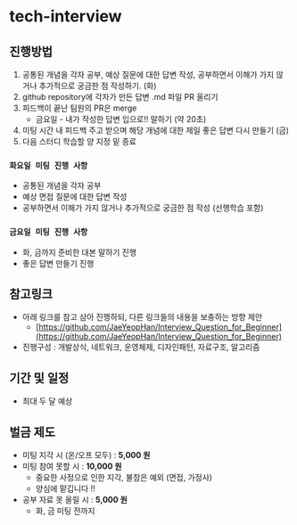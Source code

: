 # tech-interview

## 진행방법
1. 공통된 개념을 각자 공부, 예상 질문에 대한 답변 작성, 공부하면서 이해가 가지 않거나 추가적으로 궁금한 점 작성하기. (화)
2. github repository에 각자가 만든 답변 .md 파일 PR 올리기
3. 피드백이 끝난 팀원의 PR은 merge
    - 금요일 - 내가 작성한 답변 입으로!! 말하기 (약 20초) 
4. 미팅 시간 내 피드백 주고 받으며 해당 개념에 대한 제일 좋은 답변 다시 만들기 (금)
5. 다음 스터디 학습할 양 지정 밑 종료

### `화요일 미팅 진행 사항`
- 공통된 개념을 각자 공부
- 예상 면접 질문에 대한 답변 작성
- 공부하면서 이해가 가지 않거나 추가적으로 궁금한 점 작성 (선행학습 포함)

### `금요일 미팅 진행 사항`
- 화, 금까지 준비한 대본 말하기 진행
- 좋은 답변 만들기 진행

## 참고링크
- 아래 링크를 참고 삼아 진행하되, 다른 링크들의 내용을 보충하는 방향 제안
  - [https://github.com/JaeYeopHan/Interview_Question_for_Beginner](https://github.com/JaeYeopHan/Interview_Question_for_Beginner)
- 진행구성 : 개발상식, 네트워크, 운영체제, 디자인패턴, 자료구조, 알고리즘

## 기간 및 일정
- 최대 두 달 예상

## 벌금 제도
- 미팅 지각 시 (온/오프 모두) : **5,000 원**
- 미팅 참여 못할 시 : **10,000 원**
    - 중요한 사정으로 인한 지각, 불참은 예외 (면접, 가정사)
    - 양심에 맡깁니다 !!
- 공부 자료 못 올릴 시 : **5,000 원**
    - 화, 금 미팅 전까지